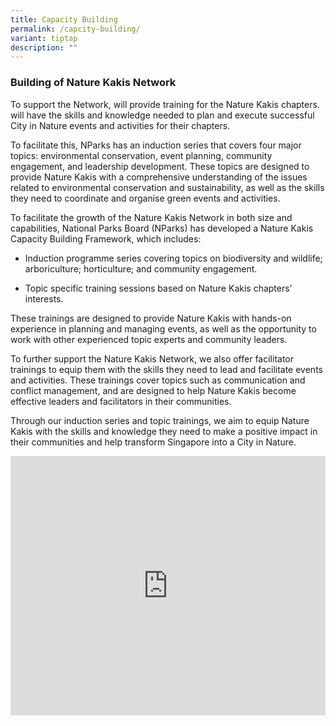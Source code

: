 ```yaml
---
title: Capacity Building
permalink: /capcity-building/
variant: tiptap
description: ""
---
```

<h3>Building of Nature Kakis Network</h3><p>To support the Network, will provide training for the Nature Kakis chapters. will have the skills and knowledge needed to plan and execute successful City in Nature events and activities for their chapters.<br></p><p>To facilitate this, NParks has an induction series that covers four major topics: environmental conservation, event planning, community engagement, and leadership development. These topics are designed to provide Nature Kakis with a comprehensive understanding of the issues related to environmental conservation and sustainability, as well as the skills they need to coordinate and organise green events and activities.</p><p>To facilitate the growth of the Nature Kakis Network in both size and capabilities, National Parks Board (NParks) has developed a Nature Kakis Capacity Building Framework, which includes:</p><ul data-tight="true" class="tight"><li><p>Induction programme series covering topics on biodiversity and wildlife; arboriculture; horticulture; and community engagement.</p></li><li><p>Topic specific training sessions based on Nature Kakis chapters’ interests.</p></li></ul><p>These trainings are designed to provide Nature Kakis with hands-on experience in planning and managing events, as well as the opportunity to work with other experienced topic experts and community leaders.</p><p>To further support the Nature Kakis Network, we also offer facilitator trainings to equip them with the skills they need to lead and facilitate events and activities. These trainings cover topics such as communication and conflict management, and are designed to help Nature Kakis become effective leaders and facilitators in their communities.</p><p>Through our induction series and topic trainings, we aim to equip Nature Kakis with the skills and knowledge they need to make a positive impact in their communities and help transform Singapore into a City in Nature.</p><p></p><div class="iframe-wrapper"><iframe height="415px" width="100%" allowfullscreen="true" frameborder="0" src="https://www.google.com/maps/d/u/1/embed?mid=1xB2GeN8Wj2qN60d2J8eJ411K3Qsv0X4&amp;ehbc=2E312F&amp;noprof=1"></iframe></div>